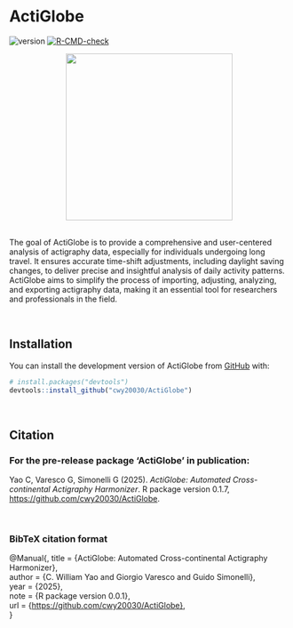 # ActiGlobe

<!-- badges: start -->

![version](https://img.shields.io/badge/version-0.1.7-green)
[![R-CMD-check](https://github.com/cwy20030/ActiGlobe/actions/workflows/R-CMD-check.yaml/badge.svg)](https://github.com/cwy20030/ActiGlobe/actions/workflows/R-CMD-check.yaml)

<!-- badges: end -->
<div align="center">
  <img src="Logo.png" width="300px" />
</div>

<br>

The goal of ActiGlobe is to provide a comprehensive and user-centered
analysis of actigraphy data, especially for individuals undergoing long
travel. It ensures accurate time-shift adjustments, including daylight
saving changes, to deliver precise and insightful analysis of daily
activity patterns. ActiGlobe aims to simplify the process of importing,
adjusting, analyzing, and exporting actigraphy data, making it an
essential tool for researchers and professionals in the field.

<br>

## Installation

You can install the development version of ActiGlobe from
[GitHub](https://github.com/) with:

``` r
# install.packages("devtools")
devtools::install_github("cwy20030/ActiGlobe")
```

<br>

## Citation 
### For the pre-release package ‘ActiGlobe’ in publication:

  Yao C, Varesco G, Simonelli G (2025). _ActiGlobe: Automated Cross-continental Actigraphy Harmonizer_. R
  package version 0.1.7, <https://github.com/cwy20030/ActiGlobe>.
  
<br>

### BibTeX citation format
  @Manual{,
    title = {ActiGlobe: Automated Cross-continental Actigraphy Harmonizer},  
    author = {C. William Yao and Giorgio Varesco and Guido Simonelli},  
    year = {2025},  
    note = {R package version 0.0.1},  
    url = {https://github.com/cwy20030/ActiGlobe},  
  }
